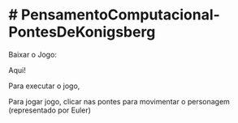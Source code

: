 <h1># PensamentoComputacional-PontesDeKonigsberg</h1>

Baixar o Jogo:
<p href="https://github.com/peteco-utfpr/PensamentoComputacional-PontesDeKonigsberg/releases/download/Download/PontesdeKonigsberg.zip">Aqui!</p>


Para executar o jogo, 

Para jogar jogo, clicar nas pontes para movimentar o personagem (representado por Euler)
